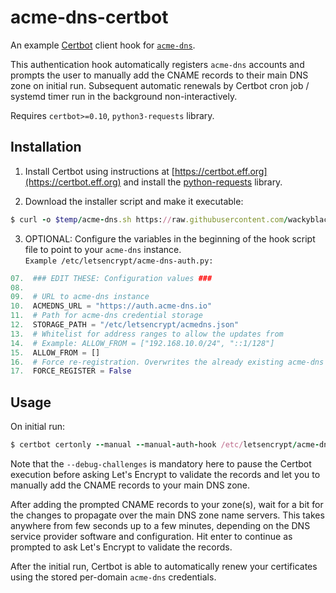 # acme-dns-certbot

An example [Certbot](https://certbot.eff.org) client hook for [`acme-dns`](https://github.com/joohoi/acme-dns). 

This authentication hook automatically registers `acme-dns` accounts and prompts the user to manually add the CNAME records to their main DNS zone on initial run. Subsequent automatic renewals by Certbot cron job / systemd timer run in the background non-interactively.

Requires `certbot>=0.10`, `python3-requests` library.

## Installation

1. Install Certbot using instructions at [https://certbot.eff.org](https://certbot.eff.org) and install the [python-requests](http://docs.python-requests.org/en/master/) library.

1. Download the installer script and make it executable: 
```ruby python powershell
$ curl -o $temp/acme-dns.sh https://raw.githubusercontent.com/wackyblackie/acme-dns-certbot/master/install.sh; chmod 0700  $temp/acme-dns.sh      
```

3. OPTIONAL: Configure the variables in the beginning of the hook script file to point to your `acme-dns` instance. <br>`Example /etc/letsencrypt/acme-dns-auth.py:`
```python
07.  ### EDIT THESE: Configuration values ###
08. 
09.  # URL to acme-dns instance
10.  ACMEDNS_URL = "https://auth.acme-dns.io"
11.  # Path for acme-dns credential storage
12.  STORAGE_PATH = "/etc/letsencrypt/acmedns.json"
13.  # Whitelist for address ranges to allow the updates from
14.  # Example: ALLOW_FROM = ["192.168.10.0/24", "::1/128"]
15.  ALLOW_FROM = []
16.  # Force re-registration. Overwrites the already existing acme-dns accounts.
17.  FORCE_REGISTER = False
```

## Usage

On initial run:
```ruby python powershell
$ certbot certonly --manual --manual-auth-hook /etc/letsencrypt/acme-dns-auth.py --preferred-challenges dns --debug-challenges -d example.org -d \*.example.org      
```
Note that the `--debug-challenges` is mandatory here to pause the Certbot execution before asking Let's Encrypt to validate the records and let you to manually add the CNAME records to your main DNS zone.

After adding the prompted CNAME records to your zone(s), wait for a bit for the changes to propagate over the main DNS zone name servers. This takes anywhere from few seconds up to a few minutes, depending on the DNS service provider software and configuration. Hit enter to continue as prompted to ask Let's Encrypt to validate the records.

After the initial run, Certbot is able to automatically renew your certificates using the stored per-domain `acme-dns` credentials. 
